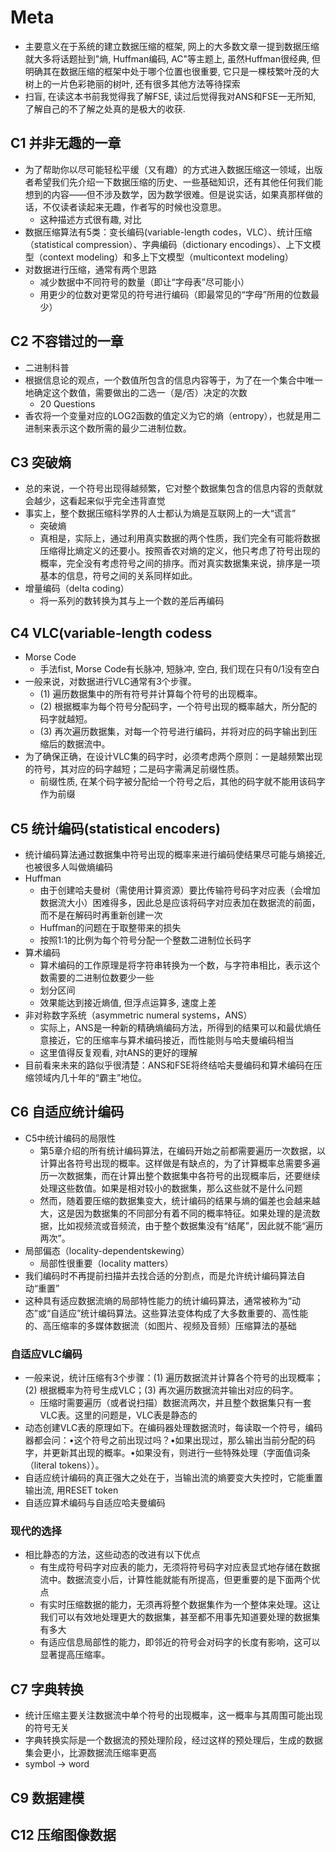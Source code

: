 # Meta
- 主要意义在于系统的建立数据压缩的框架, 网上的大多数文章一提到数据压缩就大多将话题扯到"熵, Huffman编码, AC"等主题上, 虽然Huffman很经典, 但明确其在数据压缩的框架中处于哪个位置也很重要, 它只是一棵枝繁叶茂的大树上的一片色彩艳丽的树叶, 还有很多其他方法等待探索
- 扫盲, 在读这本书前我觉得我了解FSE, 读过后觉得我对ANS和FSE一无所知, 了解自己的不了解之处真的是极大的收获.
## C1 并非无趣的一章
- 为了帮助你以尽可能轻松平缓（又有趣）的方式进入数据压缩这一领域，出版者希望我们先介绍一下数据压缩的历史、一些基础知识，还有其他任何我们能想到的内容——但不涉及数学，因为数学很难。但是说实话，如果真那样做的话，不仅读者读起来无趣，作者写的时候也没意思。
    - 这种描述方式很有趣, 对比
- 数据压缩算法有5类：变长编码(variable-length codes，VLC）、统计压缩（statistical compression）、字典编码（dictionary encodings）、上下文模型（context modeling）和多上下文模型（multicontext modeling）
- 对数据进行压缩，通常有两个思路
    - 减少数据中不同符号的数量（即让“字母表”尽可能小）
    - 用更少的位数对更常见的符号进行编码（即最常见的“字母”所用的位数最少）
## C2 不容错过的一章
- 二进制科普
- 根据信息论的观点，一个数值所包含的信息内容等于，为了在一个集合中唯一地确定这个数值，需要做出的二选一（是/否）决定的次数
    - 20 Questions
- 香农将一个变量对应的LOG2函数的值定义为它的熵（entropy），也就是用二进制来表示这个数所需的最少二进制位数。
## C3 突破熵
- 总的来说，一个符号出现得越频繁，它对整个数据集包含的信息内容的贡献就会越少，这看起来似乎完全违背直觉
- 事实上，整个数据压缩科学界的人士都认为熵是互联网上的一大“谎言”
    - 突破熵
    - 真相是，实际上，通过利用真实数据的两个性质，我们完全有可能将数据压缩得比熵定义的还要小。按照香农对熵的定义，他只考虑了符号出现的概率，完全没有考虑符号之间的排序。而对真实数据集来说，排序是一项基本的信息，符号之间的关系同样如此。
- 增量编码（delta coding）
    - 将一系列的数转换为其与上一个数的差后再编码
## C4 VLC(variable-length codess
- Morse Code
    - 手法fist, Morse Code有长脉冲, 短脉冲, 空白, 我们现在只有0/1没有空白
- 一般来说，对数据进行VLC通常有3个步骤。
    - (1) 遍历数据集中的所有符号并计算每个符号的出现概率。
    - (2) 根据概率为每个符号分配码字，一个符号出现的概率越大，所分配的码字就越短。
    - (3) 再次遍历数据集，对每一个符号进行编码，并将对应的码字输出到压缩后的数据流中。
- 为了确保正确，在设计VLC集的码字时，必须考虑两个原则：一是越频繁出现的符号，其对应的码字越短；二是码字需满足前缀性质。
    - 前缀性质, 在某个码字被分配给一个符号之后，其他的码字就不能用该码字作为前缀
## C5 统计编码(statistical encoders)
- 统计编码算法通过数据集中符号出现的概率来进行编码使结果尽可能与熵接近, 也被很多人叫做熵编码
- Huffman
    - 由于创建哈夫曼树（需使用计算资源）要比传输符号码字对应表（会增加数据流大小）困难得多，因此总是应该将码字对应表加在数据流的前面，而不是在解码时再重新创建一次
    - Huffman的问题在于取整带来的损失
    - 按照1∶1的比例为每个符号分配一个整数二进制位长码字
- 算术编码
    - 算术编码的工作原理是将字符串转换为一个数，与字符串相比，表示这个数需要的二进制位数要少一些
    - 划分区间
    - 效果能达到接近熵值, 但浮点运算多, 速度上差
- 非对称数字系统（asymmetric numeral systems，ANS）
    - 实际上，ANS是一种新的精确熵编码方法，所得到的结果可以和最优熵任意接近，它的压缩率与算术编码接近，而性能则与哈夫曼编码相当
    - 这里值得反复观看, 对tANS的更好的理解
- 目前看来未来的路似乎很清楚：ANS和FSE将终结哈夫曼编码和算术编码在压缩领域内几十年的“霸主”地位。
## C6 自适应统计编码
- C5中统计编码的局限性
    - 第5章介绍的所有统计编码算法，在编码开始之前都需要遍历一次数据，以计算出各符号出现的概率。这样做是有缺点的，为了计算概率总需要多遍历一次数据集，而在计算出整个数据集中各符号的出现概率后，还要继续处理这些数值。如果是相对较小的数据集，那么这些就不是什么问题
    - 然而，随着要压缩的数据集变大，统计编码的结果与熵的偏差也会越来越大，这是因为数据集的不同部分有着不同的概率特征。如果处理的是流数据，比如视频流或音频流，由于整个数据集没有“结尾”，因此就不能“遍历两次”。
- 局部偏态（locality-dependentskewing）
    - 局部性很重要（locality matters）
- 我们编码时不再提前扫描并去找合适的分割点，而是允许统计编码算法自动“重置”
- 这种具有适应数据流熵的局部特性能力的统计编码算法，通常被称为“动态”或“自适应”统计编码算法。这些算法变体构成了大多数重要的、高性能的、高压缩率的多媒体数据流（如图片、视频及音频）压缩算法的基础
### 自适应VLC编码
- 一般来说，统计压缩有3个步骤：(1) 遍历数据流并计算各个符号的出现概率；(2) 根据概率为符号生成VLC；(3) 再次遍历数据流并输出对应的码字。
    - 压缩时需要遍历（或者说扫描）数据流两次，并且整个数据集只有一套VLC表。这里的问题是，VLC表是静态的
- 动态创建VLC表的原理如下。在编码器处理数据流时，每读取一个符号，编码器都会问：•这个符号之前出现过吗？•如果出现过，那么输出当前分配的码字，并更新其出现的概率。•如果没有，则进行一些特殊处理（字面值词条（literal tokens））。
- 自适应统计编码的真正强大之处在于，当输出流的熵要变大失控时，它能重置输出流, 用RESET token
- 自适应算术编码与自适应哈夫曼编码
### 现代的选择
- 相比静态的方法，这些动态的改进有以下优点
    - 有生成符号码字对应表的能力，无须将符号码字对应表显式地存储在数据流中。数据流变小后，计算性能就能有所提高，但更重要的是下面两个优点
    - 有实时压缩数据的能力，无须再将整个数据集作为一个整体来处理。这让我们可以有效地处理更大的数据集，甚至都不用事先知道要处理的数据集有多大
    - 有适应信息局部性的能力，即邻近的符号会对码字的长度有影响，这可以显著提高压缩率。
## C7 字典转换
- 统计压缩主要关注数据流中单个符号的出现概率，这一概率与其周围可能出现的符号无关
- 字典转换实际是一个数据流的预处理阶段，经过这样的预处理后，生成的数据集会更小，比源数据流压缩率更高
- symbol -> word


## C9 数据建模


## C12 压缩图像数据
